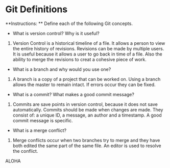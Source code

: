 # Git Definitions

**Instructions: ** Define each of the following Git concepts.

* What is version control?  Why is it useful?
 1. Version Control is a historical timeline of a file. It allows a person to view the entire history of revisions. Revisions can be made by multiple users. It is useful because it allows a user to go back in time of a file. Also the ability to merge the revisions to creat a cohesive piece of work.
* What is a branch and why would you use one?
 1. A branch is a copy of a project that can be worked on. Using a branch allows the master to remain intact. If errors occur they can be fixed.
* What is a commit? What makes a good commit message?
 1. Commits are save points in version control, because it does not save automatically. Commits should be made when changes are made. They consist of: a unique ID, a message, an author and a timestamp. A good commit message is specific.
* What is a merge conflict?
 1. Merge conflicts occur when two branches try to merge and they have both edited the same part of the same file. An editor is used to resolve the conflict. 

ALOHA
